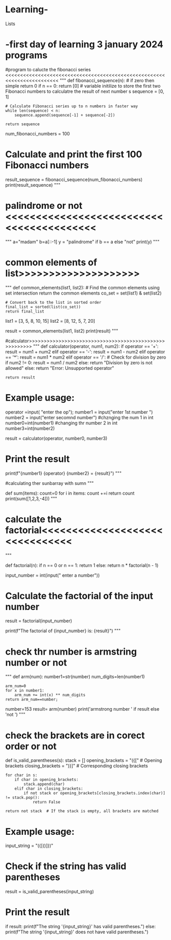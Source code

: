 # Learning-
Lists
# -first day of learning 3 january  2024 programs 

#program to calucte the fibonacci series <<<<<<<<<<<<<<<<<<<<<<<<<<<<<<<<<<<<<<<<<<<<<<<<<<<<<<<<<<<<<<<<<<<<<<<<
"""
def fibonacci_sequence(n):
    # if zero then simple return 0
    if n == 0:
        return [0]
    #  variable initilize to store the first two Fibonacci numbers to calculatre the result of next number s
    sequence = [0, 1]

    # Calculate Fibonacci series up to n numbers in faster way
    while len(sequence) < n:
        sequence.append(sequence[-1] + sequence[-2])

    return sequence

num_fibonacci_numbers = 100

# Calculate and print the first 100 Fibonacci numbers
result_sequence = fibonacci_sequence(num_fibonacci_numbers)
print(result_sequence)
"""


# palindrome or not <<<<<<<<<<<<<<<<<<<<<<<<<<<<<<<<<<<<<<<<<
"""
a="madam"
b=a[::-1]
y = "palindrome" if b == a else "not"
print(y)
"""
# common elements of list>>>>>>>>>>>>>>>>>>>>
"""
def common_elements(list1, list2):
    # Find the common elements using set intersection return the common elements
    co_set = set(list1) & set(list2)

    # Convert back to the list in sorted order
    final_list = sorted(list(co_set))
    return final_list


list1 = [3, 5, 8, 10, 15]
list2 = [8, 12, 5, 7, 20]

result = common_elements(list1, list2)
print(result)
"""

#calculator>>>>>>>>>>>>>>>>>>>>>>>>>>>>>>>>>>>>>>>>>>>>>>>>>>>>>>>
"""
def calculator(operator, num1, num2):
    if operator == '+':
        result = num1 + num2
    elif operator == '-':
        result = num1 - num2
    elif operator == '*':
        result = num1 * num2
    elif operator == '/':
        # Check for division by zero
        if num2 != 0:
            result = num1 / num2
        else:
            return "Division by zero is not allowed"
    else:
        return "Error: Unsupported operator"

    return result

# Example usage:
operator =input( "enter the op");
number1 = input("enter  1st number ")
number2 = input("enter secomnd number")
#chznging the num 1  in int
number0=int(number1)
#changing thr number 2 in int
number3=int(number2)

result = calculator(operator, number0, number3)

# Print the result
print(f"{number1} {operator} {number2} = {result}")
"""


#calculating ther sunbarray with sumn
"""
 
def sum(items):
    count=0
    for i in items:
        count +=i
    return count
print(sum([1,2,3,-4]))
"""

# calculate the factorial<<<<<<<<<<<<<<<<<<<<<<<<<<<<<<<
"""

def factorial(n):
    if n == 0 or n == 1:
        return 1
    else:
        return n * factorial(n - 1)

input_number = int(input(" enter a number"))

# Calculate the factorial of the input number
result = factorial(input_number)

print(f"The factorial of {input_number} is: {result}")
"""

# check thr number is armstring number or not
"""
def arm(num):
    number1=str(number)
    num_digits=len(number1)

    arm_num=0
    for x in number1:
        arm_num += int(x) ** num_digits
    return arm_num==number;

number=153
result= arm(number)
print('armstrong number ' if result else 'not ')
"""

# check the brackets are in corect order or not
def is_valid_parentheses(s):
    stack = []
    opening_brackets = "({["  # Opening brackets
    closing_brackets = ")}]"  # Corresponding closing brackets

    for char in s:
        if char in opening_brackets:
            stack.append(char)
        elif char in closing_brackets:
            if not stack or opening_brackets[closing_brackets.index(char)] != stack.pop():
                return False

    return not stack  # If the stack is empty, all brackets are matched

# Example usage:
input_string = "({[()]})"

# Check if the string has valid parentheses
result = is_valid_parentheses(input_string)

# Print the result
if result:
    print(f"The string '{input_string}' has valid parentheses.")
else:
    print(f"The string '{input_string}' does not have valid parentheses.")
